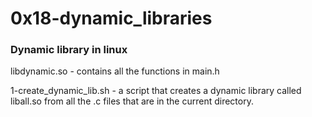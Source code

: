 # 0x18-dynamic_libraries

### Dynamic library in linux

libdynamic.so - contains all the functions in main.h

1-create_dynamic_lib.sh - a script that creates a dynamic library called liball.so from all the .c files that are in the current directory.
